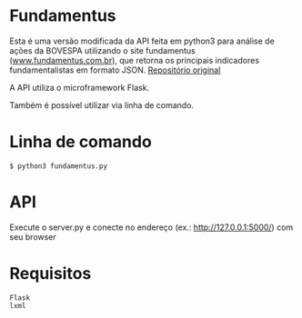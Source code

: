 # Fundamentus
Esta é uma versão modificada da API feita em python3 para análise de ações da BOVESPA utilizando o site fundamentus (www.fundamentus.com.br), que retorna os principais indicadores fundamentalistas em formato JSON.
<a href="https://github.com/phoemur/fundamentus">Repositório original</a>   

A API utiliza o microframework Flask.

Também é possível utilizar via linha de comando.

# Linha de comando
    $ python3 fundamentus.py

# API
Execute o server.py e conecte no endereço (ex.: http://127.0.0.1:5000/) com seu browser

# Requisitos
    Flask
    lxml

